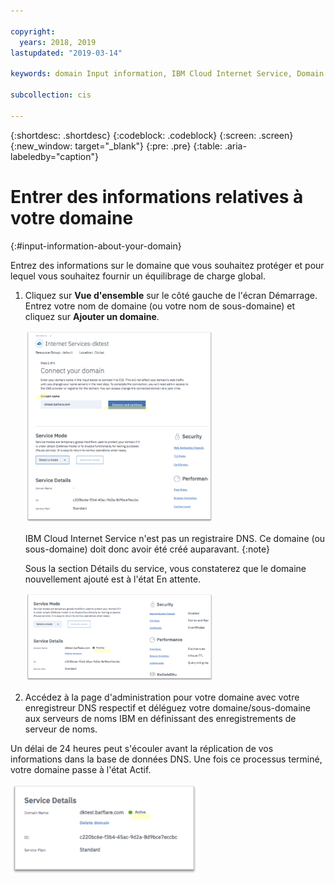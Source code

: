 ```yaml
---

copyright:
  years: 2018, 2019
lastupdated: "2019-03-14"

keywords: domain Input information, IBM Cloud Internet Service, Domain Name

subcollection: cis

---
```


{:shortdesc: .shortdesc}
{:codeblock: .codeblock}
{:screen: .screen}
{:new_window: target="_blank"}
{:pre: .pre}
{:table: .aria-labeledby="caption"}

# Entrer des informations relatives à votre domaine
{:#input-information-about-your-domain}

Entrez des informations sur le domaine que vous souhaitez protéger et pour lequel vous souhaitez fournir un équilibrage de charge global.

1. Cliquez sur **Vue d'ensemble** sur le côté gauche de l'écran Démarrage. Entrez votre nom de domaine (ou votre nom de sous-domaine) et cliquez sur **Ajouter un domaine**. 
    
    <img src="images/reliability3.png" alt="dessin" style="width: 300px;"/>
    
    IBM Cloud Internet Service n'est pas un registraire DNS. Ce domaine (ou sous-domaine) doit donc avoir été créé auparavant. {:note}

    Sous la section Détails du service, vous constaterez que le domaine nouvellement ajouté est à l'état En attente. 

    <img src="images/reliability4.png" alt="dessin" style="width: 300px;"/>    

2. Accédez à la page d'administration pour votre domaine avec votre enregistreur DNS respectif et déléguez votre domaine/sous-domaine aux serveurs de noms IBM en définissant des enregistrements de serveur de noms.

Un délai de 24 heures peut s'écouler avant la réplication de vos informations dans la base de données DNS. Une fois ce processus terminé, votre domaine passe à l'état Actif. 

<img src="images/reliability5.png" alt="dessin" style="width: 300px;"/>    
